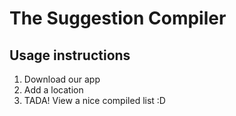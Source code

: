 # The Suggestion Compiler

## Usage instructions
1. Download our app
2. Add a location
3. TADA! View a nice compiled list :D
